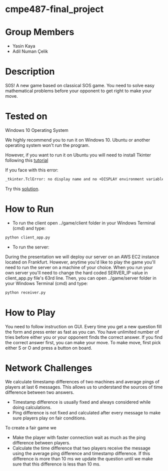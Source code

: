 # cmpe487-final_project
# Group Members
- Yasin Kaya 
- Adil Numan Çelik

# Description
S0S! A new game based on classical SOS game.
You need to solve easy mathematical problems before your opponent to get right to make your move.

# Tested on
Windows 10 Operating System

We highly recommend you to run it on Windows 10. Ubuntu or another operating system won't run the program.

However, if you want to run it on Ubuntu you will need to install Tkinter following this [tutorial](https://www.techinfected.net/2015/09/how-to-install-and-use-tkinter-in-ubuntu-debian-linux-mint.html)

If you face with this error:
```bash
_tkinter.TclError: no display name and no +DISPLAY environment variable
```

Try this [solution](https://stackoverflow.com/questions/48254530/tkinter-in-ubuntu-inside-windows-10-error-no-display-name-and-no-display-env).

# How to Run
- To run the client open ../game/client folder in your Windows Terminal (cmd) and type:
```bash
python client_app.py
```

- To run the server:

During the presentation we will deploy our server on an AWS EC2 instance located on Frankfurt. 
However, anytime you'd like to play the game you'll need to run the server on a machine of your choice. 
When you run your own server you'll need to change the hard coded SERVER_IP value in client_app.py file's 63rd line.
Then, you can open ../game/server folder in your Windows Terminal (cmd) and type:
```bash
python receiver.py
```



# How to Play
You need to follow instruction on GUI. 
Every time you get a new question fill the form and press enter as fast as you can.
You have unlimited number of tries before either you or your opponent finds the correct answer.
If you find the correct answer first, you can make your move. 
To make move, first pick either S or O and press a button on board. 

# Network Challenges
We calculate timestamp differences of two machines and average pings of players at last 6 messages. 
This allows us to understand the sources of time difference between two answers. 
- Timestamp difference is usually fixed and always considered while doing calculations.
- Ping difference is not fixed and calculated after every message to make sure players play on fair conditions.

To create a fair game we
- Make the player with faster connection wait as much as the ping difference between players.
- Calculate the time difference that two players receive the message using the average ping difference and timestamp difference. If this difference is more than 10 ms we update the question until we make sure that this difference is less than 10 ms.
